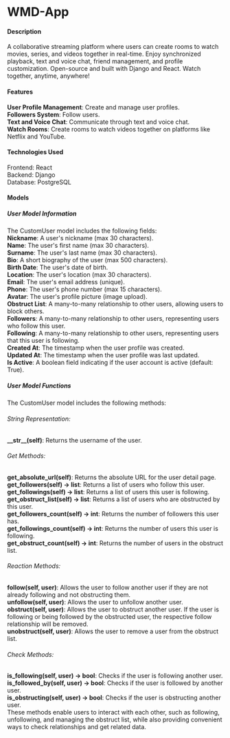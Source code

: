 # WMD-App  
#### Description  
A collaborative streaming platform where users can create rooms to watch movies, series, and videos together in real-time. Enjoy synchronized playback, text and voice chat, friend management, and profile customization. Open-source and built with Django and React. Watch together, anytime, anywhere!  

#### Features  
**User Profile Management**: Create and manage user profiles.  
**Followers System**: Follow users.  
**Text and Voice Chat**: Communicate through text and voice chat.  
**Watch Rooms**: Create rooms to watch videos together on platforms like Netflix and YouTube.  
  
#### Technologies Used  
Frontend: React  
Backend: Django  
Database: PostgreSQL  
  
#### Models  
##### User Model Information  
The CustomUser model includes the following fields:  
**Nickname**: A user's nickname (max 30 characters).  
**Name**: The user's first name (max 30 characters).  
**Surname**: The user's last name (max 30 characters).  
**Bio**: A short biography of the user (max 500 characters).  
**Birth Date**: The user's date of birth.  
**Location**: The user's location (max 30 characters).  
**Email**: The user's email address (unique).  
**Phone**: The user's phone number (max 15 characters).  
**Avatar**: The user's profile picture (image upload).  
**Obstruct List**: A many-to-many relationship to other users, allowing users to block others.  
**Followers**: A many-to-many relationship to other users, representing users who follow this user.  
**Following**: A many-to-many relationship to other users, representing users that this user is following.  
**Created At**: The timestamp when the user profile was created.  
**Updated At**: The timestamp when the user profile was last updated.  
**Is Active**: A boolean field indicating if the user account is active (default: True).  

##### User Model Functions
The CustomUser model includes the following methods:
  
###### String Representation:  
**\_\_str\_\_(self)**: Returns the username of the user.  
  
###### Get Methods:
**get_absolute_url(self)**: Returns the absolute URL for the user detail page.  
**get_followers(self) -> list**: Returns a list of users who follow this user.  
**get_followings(self) -> list**: Returns a list of users this user is following.  
**get_obstruct_list(self) -> list**: Returns a list of users who are obstructed by this user.  
**get_followers_count(self) -> int**: Returns the number of followers this user has.  
**get_followings_count(self) -> int**: Returns the number of users this user is following.  
**get_obstruct_count(self) -> int**: Returns the number of users in the obstruct list.  
  
###### Reaction Methods:  
**follow(self, user)**: Allows the user to follow another user if they are not already following and not obstructing them.  
**unfollow(self, user)**: Allows the user to unfollow another user.  
**obstruct(self, user)**: Allows the user to obstruct another user. If the user is following or being followed by the obstructed user, the respective follow relationship will be removed.  
**unobstruct(self, user)**: Allows the user to remove a user from the obstruct list.  

###### Check Methods:  
**is_following(self, user) -> bool**: Checks if the user is following another user.  
**is_followed_by(self, user) -> bool**: Checks if the user is followed by another user.  
**is_obstructing(self, user) -> bool**: Checks if the user is obstructing another user.  
These methods enable users to interact with each other, such as following, unfollowing, and managing the obstruct list, while also providing convenient ways to check relationships and get related data.  
